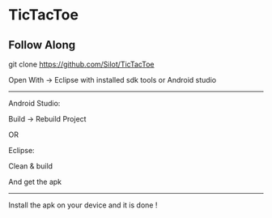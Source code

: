 # TicTacToe
 Follow Along
 ------------
 git clone https://github.com/Silot/TicTacToe
 
 Open With ->  Eclipse with installed sdk tools or Android studio 
 
 -----------
 Android Studio:
 
  Build -> Rebuild Project
 
 OR
 
 Eclipse: 
 
  Clean & build 
 
 And get the apk
 
 ---------------
 
 
 Install the apk on your device and it is done ! 
